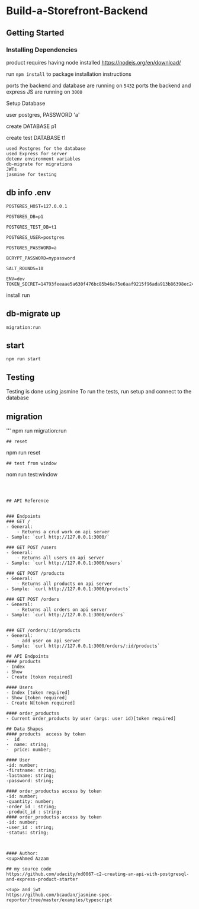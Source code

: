 # Build-a-Storefront-Backend

## Getting Started

### Installing Dependencies

product requires having node installed https://nodejs.org/en/download/

run ```npm install``` to package installation instructions

ports the backend and database are running on ``` 5432 ```
ports the backend and express JS are running on ``` 3000 ```

Setup Database

user postgres, PASSWORD 'a'

create DATABASE p1

create test DATABASE t1

```
used Postgres for the database
used Express for server
dotenv environment variables
db-migrate for migrations
JWTs
jasmine for testing
```
## db info .env
```
POSTGRES_HOST=127.0.0.1

POSTGRES_DB=p1

POSTGRES_TEST_DB=t1

POSTGRES_USER=postgres

POSTGRES_PASSWORD=a

BCRYPT_PASSWORD=mypassword

SALT_ROUNDS=10

ENV=dev
TOKEN_SECRET=14793feeaae5a630f476bc85b46e75e6aaf9215f96ada913b86398ec2449abc538ce64a8424eba0fbf6caa948e28f3ca3ac22e03087b5977f2d78cd12bb7c032

```
install run

## db-migrate up
``` migration:run ```
 
## start
```
npm run start
```
## Testing
Testing is done using jasmine
To run the tests, run 
setup and connect to the database

## migration
'''
npm run migration:run
```
## reset
```
npm run reset
```
## test from window
```
nom run test:window 
```



## API Reference
 

### Endpoints 
### GET /
- General:
    - Returns a crud work on api server
- Sample: `curl http://127.0.0.1:3000/`

### GET POST /users
- General:
    - Returns all users on api server
- Sample: `curl http://127.0.0.1:3000/users`

### GET POST /products
- General:
    - Returns all products on api server
- Sample: `curl http://127.0.0.1:3000/products`

### GET POST /orders
- General:
    - Returns all orders on api server
- Sample: `curl http://127.0.0.1:3000/orders`

 
### GET /orders/:id/products
- General: 
    - add user on api server
- Sample: `curl http://127.0.0.1:3000/orders/:id/products`
 
## API Endpoints
#### products
- Index   
- Show   
- Create [token required] 

#### Users
- Index [token required]
- Show [token required]
- Create N[token required]

#### order_productss
- Current order_products by user (args: user id)[token required]

## Data Shapes
#### products  access by token
-  id
-  name: string;
-  price: number;

#### User 
-id: number;
-firstname: string;
-lastname: string;
-password: string;

#### order_productss access by token
-id: number;
-quantity: number;
-order_id : string;
-product_id : string;
#### order_productss access by token
-id: number;
-user_id : string;
-status: string;



#### Author:
<sup>Ahmed Azzam

## my source code 
https://github.com/udacity/nd0067-c2-creating-an-api-with-postgresql-and-express-product-starter

<sup> and jwt
https://github.com/bcaudan/jasmine-spec-reporter/tree/master/examples/typescript
